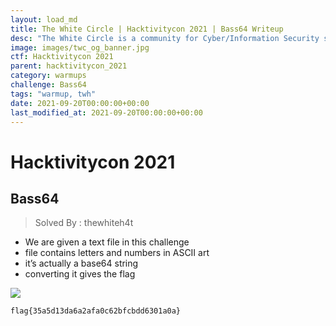 ```yaml
---
layout: load_md
title: The White Circle | Hacktivitycon 2021 | Bass64 Writeup
desc: "The White Circle is a community for Cyber/Information Security students, enthusiasts and professionals. You can discuss anything related to Security, share your knowledge with others, get help when you need it and proceed further in your journey with amazing people from all over the world."
image: images/twc_og_banner.jpg
ctf: Hacktivitycon 2021
parent: hacktivitycon_2021
category: warmups
challenge: Bass64
tags: "warmup, twh"
date: 2021-09-20T00:00:00+00:00
last_modified_at: 2021-09-20T00:00:00+00:00
---
```


<h1 class="heading card-title white-text">Hacktivitycon 2021</h1>



## Bass64
> Solved By : thewhiteh4t


- We are given a text file in this challenge
- file contains letters and numbers in ASCII art
- it’s actually a base64 string
- converting it gives the flag


![](https://i.imgur.com/IlcrRzA.png)



    flag{35a5d13da6a2afa0c62bfcbdd6301a0a}



